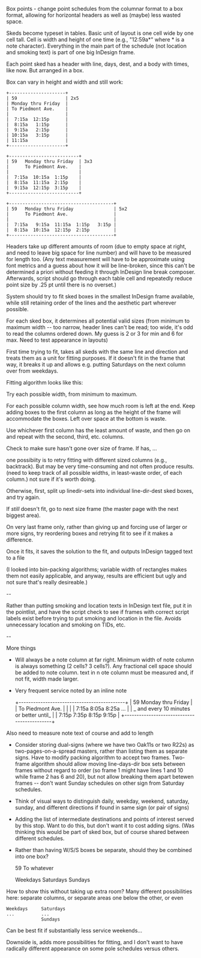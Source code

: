 Box points - change point schedules from the columnar format to a box format, allowing for horizontal headers
as well as (maybe) less wasted space.

Skeds become typeset in tables.  Basic unit of layout is one cell wide by one cell tall. 
Cell is width and height of one time (e.g., "12:59a*" where * is a note character). 
Everything in the main part of the schedule (not location and smoking text) is part of one big
InDesign frame.

Each point sked has a header with line, days, dest, and a body with times, like now.  But arranged in a box.

Box can vary in height and width and still work:

    +---------------------+
    | 59                  | 2x5
    | Monday thru Friday  |
    | To Piedmont Ave.    |
    |                     |
    |  7:15a  12:15p      | 
    |  8:15a   1:15p      |
    |  9:15a   2:15p      |
    | 10:15a   3:15p      |
    | 11:15a              |
    +---------------------+

    +--------------------------+
    | 59   Monday thru Friday  | 3x3
    |      To Piedmont Ave.    |
    |                          |
    |  7:15a  10:15a  1:15p    |
    |  8:15a  11:15a  2:15p    |
    |  9:15a  12:15p  3:15p    |
    +--------------------------+

    +---------------------------------------+
    | 59   Monday thru Friday               | 5x2
    |      To Piedmont Ave.                 |
    |                                       |
    |  7:15a   9:15a  11:15a  1:15p   3:15p |
    |  8:15a  10:15a  12:15p  2:15p         |
    +---------------------------------------+

Headers take up different amounts of room (due to empty space at
right, and need to leave big space for line number) 
and will have to be measured for length too. (Any text measurement
will have to be approximate using font metrics and a guess
about how it will be line-broken, since this can't be determined a priori without 
feeding it through InDesign line break composer. Afterwards, script should go
through each table cell and repeatedly reduce point size by .25 pt
until there is no overset.)

System should try to fit sked boxes in the smallest InDesign frame available, while still retaining order of
the lines and the aesthetic part wherever possible.

For each sked box, it determines all potential valid sizes (from minimum to maximum width -- too narrow,
header lines can't be read; too wide, it's odd to read the columns ordered down. My guess is 2 or 3 for min and 6 
for max. Need to test appearance in layouts)

First time trying to fit, takes all skeds with the same line and direction and treats them as a unit for
fitting purposes.  If it doesn't fit in the frame that way, it breaks it up and allows e.g. putting Saturdays on
the next column over from weekdays.

Fitting algorithm looks like this:

Try each possible width, from minimum to maximum.

For each possible column width, see how much room is left at the end.  Keep adding boxes to the first column as long
as the height of the frame will accommodate the boxes.  Left over space at the bottom is waste.

Use whichever first column has the least amount of waste, and then go on and repeat with the second, third,
etc. columns.

Check to make sure hasn't gone over size of frame. If has, ... 

one possibiity is to retry fitting with different sized columns (e.g., backtrack). But may be very
time-consuming and not often produce results. (need to keep track of all possible widths, in least-waste
order, of each column.) not sure if it's worth doing. 

Otherwise, first, split up linedir-sets into individual line-dir-dest sked boxes, and try again.

If *still* doesn't fit, go to next size frame (the master page with the next biggest area).

On very last frame only, rather than giving up and forcing use of larger or more signs, 
try reordering boxes and retrying fit to see if it makes a difference.

Once it fits, it saves the solution to the fit, and outputs InDesign tagged text to a file

(I looked into bin-packing algorithms; variable width of rectangles makes them not easily applicable, and
anyway, results are efficient but ugly and not sure that's really desireable.)

--

Rather than putting smoking and location texts in InDesign text file, put it in the pointlist, and have the
script check to see if frames with correct script labels exist before trying to put smoking and location in
the file. Avoids unnecessary location and smoking on TIDs, etc.


--

More things

* Will always be a note column at far right. Minimum width of note column is always something (2 cells? 3
  cells?). Any fractional cell space should be added to note column. text in n ote column must be measured and, if not
  fit, width made larger. 

* Very frequent service noted by an inline note

    +--------------------------------------------+
    | 59   Monday thru Friday                    | 
    |      To Piedmont Ave.                      |
    |                                            |
    |  7:15a   8:05a   8:25a  ...                |
    |  _ and every 10 minutes or better until_   |
    |  7:15p   7:35p   8:15p  9:15p              |
    +--------------------------------------------+

Also need to measure note text of course and add to length

* Consider storing dual-signs (where we have two Oak11s or two R22s) as two-pages-on-a-spread masters, rather
than listing them as separate signs. Have to modify packing algorithm to accept two frames. Two-frame
algorithm should allow moving line-days-dir box sets between frames without regard to order 
(so frame 1 might have lines 1 and 10
while frame 2 has 6 and 20), but not allow breaking them apart betewen
frames -- don't want Sunday schedules on other sign from Saturday schedules.

* Think of visual ways to distinguish daily, weekday, weekend, saturday, sunday, and different directions if
found in same sign (or pair of signs)

* Adding the list of intermediate destinations and points of interest served by this stop. Want to do this, 
but don't want it to cost adding signs. (Was thinking this would be part of sked box, but of course shared 
between different schedules. 

* Rather than having W/S/S boxes be separate, should they be combined into one box?

    59 To whatever

    Weekdays   Saturdays   Sundays

How to show this without taking up extra room?  Many different possibilities here: separate columns, or 
separate areas one below the other, or even

    Weekdays     Saturdays
    ...          ...
                 Sundays

Can be best fit if substantially less service weekends...

Downside is, adds more possibilities for fitting, and I don't 
want to have radically different appearance on some pole schedules versus others.
